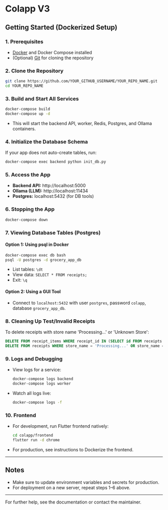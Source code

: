 # Colapp V3

## Getting Started (Dockerized Setup)

### 1. Prerequisites
- [Docker](https://www.docker.com/products/docker-desktop) and Docker Compose installed
- (Optional) [Git](https://git-scm.com/) for cloning the repository

### 2. Clone the Repository
```sh
git clone https://github.com/YOUR_GITHUB_USERNAME/YOUR_REPO_NAME.git
cd YOUR_REPO_NAME
```

### 3. Build and Start All Services
```sh
docker-compose build
docker-compose up -d
```
- This will start the backend API, worker, Redis, Postgres, and Ollama containers.

### 4. Initialize the Database Schema
If your app does not auto-create tables, run:
```sh
docker-compose exec backend python init_db.py
```

### 5. Access the App
- **Backend API:** http://localhost:5000
- **Ollama (LLM):** http://localhost:11434
- **Postgres:** localhost:5432 (for DB tools)

### 6. Stopping the App
```sh
docker-compose down
```

### 7. Viewing Database Tables (Postgres)
#### Option 1: Using psql in Docker
```sh
docker-compose exec db bash
psql -U postgres -d grocery_app_db
```
- List tables: `\dt`
- View data: `SELECT * FROM receipts;`
- Exit: `\q`

#### Option 2: Using a GUI Tool
- Connect to `localhost:5432` with user `postgres`, password `colapp`, database `grocery_app_db`.

### 8. Cleaning Up Test/Invalid Receipts
To delete receipts with store name 'Processing...' or 'Unknown Store':
```sql
DELETE FROM receipt_items WHERE receipt_id IN (SELECT id FROM receipts WHERE store_name = 'Processing...' OR store_name = 'Unknown Store');
DELETE FROM receipts WHERE store_name = 'Processing...' OR store_name = 'Unknown Store';
```

### 9. Logs and Debugging
- View logs for a service:
  ```sh
  docker-compose logs backend
  docker-compose logs worker
  ```
- Watch all logs live:
  ```sh
  docker-compose logs -f
  ```

### 10. Frontend
- For development, run Flutter frontend natively:
  ```sh
  cd colapp/frontend
  flutter run -d chrome
  ```
- For production, see instructions to Dockerize the frontend.

---

## Notes
- Make sure to update environment variables and secrets for production.
- For deployment on a new server, repeat steps 1–6 above.

---

For further help, see the documentation or contact the maintainer. 